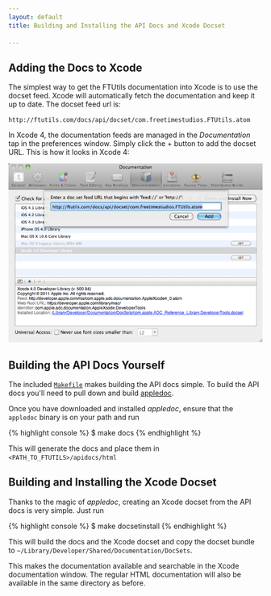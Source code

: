 ```yaml
---
layout: default
title: Building and Installing the API Docs and Xcode Docset

---
```


Adding the Docs to Xcode
------------------------

The simplest way to get the FTUtils documentation into Xcode is to use the docset feed. Xcode will automatically fetch the documentation and keep it up to date. The docset feed url is:

    http://ftutils.com/docs/api/docset/com.freetimestudios.FTUtils.atom

In Xcode 4, the documentation feeds are managed in the *Documentation* tap in the preferences window. Simply click the + button to add the docset URL. This is how it looks in Xcode 4:

![Xcode 4 Documentation Preferences](/images/add_docset_feed.png)

Building the API Docs Yourself
------------------------------

The included [`Makefile`](http://github.com/neror/ftutils/blob/master/Makefile "Makefile at master from neror's ftutils - GitHub") makes building the API docs simple. To build the API docs you'll need to pull down and build [appledoc](http://tomaz.github.com/appledoc/ "appledoc").

Once you have downloaded and installed *appledoc*, ensure that the `appledoc` binary is on your path and run

{% highlight console %}
$ make docs
{% endhighlight %}
    
This will generate the docs and place them in `<PATH_TO_FTUTILS>/apidocs/html`

Building and Installing the Xcode Docset
----------------------------------------

Thanks to the magic of *appledoc*, creating an Xcode docset from the API docs is very simple. Just run

{% highlight console %}
$ make docsetinstall
{% endhighlight %}

This will build the docs and the Xcode docset and copy the docset bundle to `~/Library/Developer/Shared/Documentation/DocSets`.
    
This makes the documentation available and searchable in the Xcode documentation window. The regular HTML documentation will also be available in the same directory as before.
